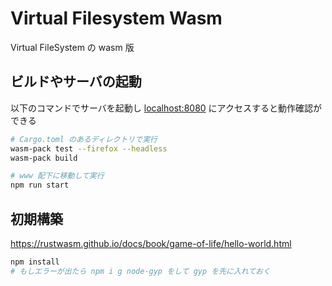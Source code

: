Virtual Filesystem Wasm
=====


Virtual FileSystem の wasm 版  


ビルドやサーバの起動  
-----

以下のコマンドでサーバを起動し [localhost:8080](http://localhost:8080) にアクセスすると動作確認ができる  

```sh
# Cargo.toml のあるディレクトリで実行
wasm-pack test --firefox --headless
wasm-pack build

# www 配下に移動して実行
npm run start
```


初期構築  
-----

https://rustwasm.github.io/docs/book/game-of-life/hello-world.html

```sh
npm install
# もしエラーが出たら npm i g node-gyp をして gyp を先に入れておく
```

